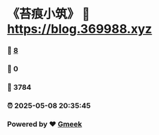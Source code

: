 # 《苔痕小筑》 :link: https://blog.369988.xyz 
### :page_facing_up: [8](https://blog.369988.xyz/tag.html) 
### :speech_balloon: 0 
### :hibiscus: 3784 
### :alarm_clock: 2025-05-08 20:35:45 
### Powered by :heart: [Gmeek](https://github.com/Meekdai/Gmeek)
